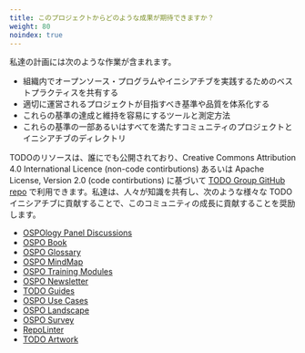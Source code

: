 ```yaml
---
title: このプロジェクトからどのような成果が期待できますか？
weight: 80
noindex: true
---
```


私達の計画には次のような作業が含まれます。

* 組織内でオープンソース・プログラムやイニシアチブを実践するためのベストプラクティスを共有する
* 適切に運営されるプロジェクトが目指すべき基準や品質を体系化する
* これらの基準の達成と維持を容易にするツールと測定方法
* これらの基準の一部あるいはすべてを満たすコミュニティのプロジェクトとイニシアチブのディレクトリ

TODOのリソースは、誰にでも公開されており、Creative Commons Attribution 4.0 International Licence (non-code contirbutions) あるいは Apache License, Version 2.0 (code contirbutions) に基づいて [TODO Group GitHub repo](https://github.com/todogroup) で利用できます。私達は、人々が知識を共有し、次のような様々な TODO イニシアチブに貢献することで、このコミュニティの成長に貢献することを奨励します。

* [OSPOlogy Panel Discussions](https://github.com/todogroup/ospology/tree/main/meetings)
* [OSPO Book](https://github.com/todogroup/ospology/tree/main/ospo-book)
* [OSPO Glossary](https://ospoglossary.todogroup.org/)
* [OSPO MindMap](https://github.com/todogroup/ospology/tree/main/ospo-mindmap)
* [OSPO Training Modules](https://github.com/todogroup/ospo101)
* [OSPO Newsletter](https://github.com/todogroup/ospology/tree/main/newsletter)
* [TODO Guides](https://github.com/todogroup/todogroup.org/tree/main/content/en/guides)
* [OSPO Use Cases](https://github.com/todogroup/todogroup.org/tree/main/content/en/blog)
* [OSPO Landscape](https://github.com/todogroup/ospolandscape)
* [OSPO Survey](https://github.com/todogroup/osposurvey)
* [RepoLinter](https://github.com/todogroup/repolinter)
* [TODO Artwork](https://github.com/todogroup/artwork)
